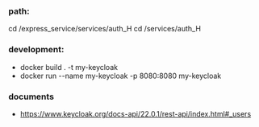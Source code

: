 ### path:

cd /express_service/services/auth_H
cd /services/auth_H

### development:

- docker build . -t my-keycloak
- docker run --name my-keycloak -p 8080:8080 my-keycloak

### documents

- https://www.keycloak.org/docs-api/22.0.1/rest-api/index.html#_users
